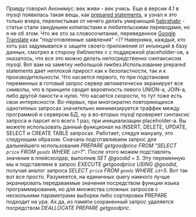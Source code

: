 Правду говорил Анонимус: век живи - век учись. Еще в версии 4.1 в mysql&nbsp;появилась такая вещь, как&nbsp;<a href="http://dev.mysql.com/doc/refman/5.0/en/sql-syntax-prepared-statements.html">prepared statements</a>, а узнал я это только вчера, перелистывая от нечего делать умирающий <a href="http://habrahabr.ru/">habrahabr</a> - статьи стали занудными копипастами и любительскими переводами, но я не об этом. Что же это за словосочитание, переведенное <a href="http://translate.google.com/translate_t#en|ru|preparedstatements">Google Translate</a> как "подготовленные заявления" =)? Наверняка, каждый, кто хоть раз задумывался о защите своего приложения&nbsp;от инъекций в базу данных, смотрел в сторону библиотек с с поддержкой placeholder-ов, а оказалось, что все это можно делать непосредственно синтаксисом mysql. Вот вам на заметку небольшой ликбез.Использование prepared statements дает неплохой прирост как к безопастности, так и к производительности. Что касается первого, то при подстановке переменных в готовый запрос сервер автоматически экранирует все символы, что в принципе сводит вероятность левого UNION-а, JOIN-а, либо другой пакости к нулю. Что касается скорости, то тут тоже есть свои интересности. Во-первых, при многократно повторяющихся однотипных запросах значительно минимизируется траффик между программой и сервером БД, ну а во-вторых mysql проверяет синтаксис запроса и парсит его всего 1 раз, при инициализации placeholder-а. Вы можете использовать данный функционал на INSERT, DELETE, UPDATE, SELECT и CREATE TABLE запросах. Работает, следуя мануалу, это следующим образом. Сначала подготавливаем запрос для дальнейшего использования <span style="font-style: italic;">PREPARE getgoodprice FROM "SELECT `price` FROM `goods` WHERE `id`=?"</span>. После этого можем подставлять значения в плейсхолдер, выполнив <span style="font-style: italic;">SET @goodid = 5</span>. Эту переменную мы и подставляем в запрос <span style="font-style: italic;">EXECUTE getgoodprice USING @goodid</span>, получая аналог запроса <span style="font-style: italic;">SELECT `price` FROM `goods` WHERE `id`=5</span>. Вот так вот все просто. Разумеется, на единичных query намного лучше экранировать передаваемые значения посредством функции языка программирования, но для множества сложных запросов с несколькими параметрами выборки либо сортировки PREPARE подходит на ура. Ах да, из памяти сохраненный запрос удаляется посредством <span style="font-style: italic;">DEALLOCATE PREPARE getgoodpric</span>.